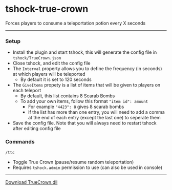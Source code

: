 # tshock-true-crown
 Forces players to consume a teleportation potion every X seconds
 
***

### Setup
* Install the plugin and start tshock, this will generate the config file in `tshock/TrueCrown.json`
* Close tshock, and edit the config file
* The `Interval` property allows you to define the frequency (in seconds) at which players will be teleported
    - By default it is set to 120 seconds
* The `GiveItems` propety is a list of items that will be given to players on each teleport
    - By default, this list contains 8 Scarab Bombs
    - To add your own items, follow this format `"item id": amount`
        - For example `"4423": 8` gives 8 scarab bombs
        - If the list has more than one entry, you will need to add a comma at the end of each entry (except the last one) to seperate them
* Save the config file. Note that you will always need to restart tshock after editing config file

### Commands
`/ttc`
* Toggle True Crown (pause/resume random teleportation)
* Requires `tshock.admin` permission to use (can also be used in console)

***

[Download TrueCrown.dll](https://github.com/onusai/tshock-true-crown/raw/main/bin/Debug/net6.0/TrueCrown.dll)
